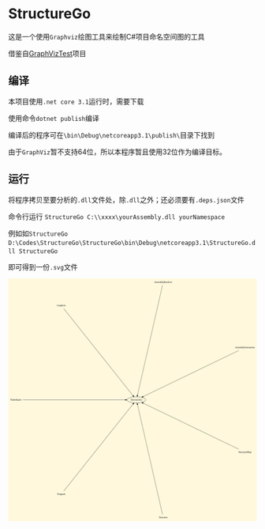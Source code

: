 # StructureGo

这是一个使用`Graphviz`绘图工具来绘制C#项目命名空间图的工具

借鉴自[GraphVizTest](https://www.codeproject.com/Articles/1164156/Using-Graphviz-in-your-project-to-create-graphs-fr)项目



## 编译

本项目使用`.net core 3.1`运行时，需要下载

使用命令`dotnet publish`编译

编译后的程序可在`\bin\Debug\netcoreapp3.1\publish\`目录下找到

由于`GraphViz`暂不支持64位，所以本程序暂且使用32位作为编译目标。

## 运行

将程序拷贝至要分析的`.dll`文件处，除`.dll`之外；还必须要有`.deps.json`文件

命令行运行 `StructureGo C:\\xxxx\yourAssembly.dll yourNamespace `

例如如`StructureGo D:\Codes\StructureGo\StructureGo\bin\Debug\netcoreapp3.1\StructureGo.dll StructureGo`

即可得到一份`.svg`文件

![StructureGo](\StructureGo.svg)